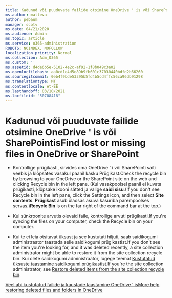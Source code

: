 ```yaml
---
title: Kadunud või puuduvate failide otsimine OneDrive ' is või SharePointis
ms.author: matteva
author: pebaum
manager: scotv
ms.date: 04/21/2020
ms.audience: Admin
ms.topic: article
ms.service: o365-administration
ROBOTS: NOINDEX, NOFOLLOW
localization_priority: Normal
ms.collection: Adm_O365
ms.custom: ''
ms.assetid: d4de6b5e-5102-4e2c-af92-1f8b049c3a02
ms.openlocfilehash: aa0cd1e4d5e89b9fb601c37030440bdfd2b66260
ms.sourcegitcommit: 0eb4f9bde53395b5fd4b5cd4ffc56ca96db91298
ms.translationtype: MT
ms.contentlocale: et-EE
ms.lasthandoff: 03/10/2021
ms.locfileid: "50708418"
---
```

# <a name="find-lost-or-missing-files-in-onedrive-or-sharepoint"></a><span data-ttu-id="81108-102">Kadunud või puuduvate failide otsimine OneDrive ' is või SharePointis</span><span class="sxs-lookup"><span data-stu-id="81108-102">Find lost or missing files in OneDrive or SharePoint</span></span>

- <span data-ttu-id="81108-103">Kontrollige prügikasti, sirvides oma OneDrive ' i või SharePointi saiti veebis ja klõpsates vasakul paanil käsku Prügikast.</span><span class="sxs-lookup"><span data-stu-id="81108-103">Check the recycle bin by browsing to your OneDrive or the SharePoint site on the web and clicking Recycle bin in the left pane.</span></span> <span data-ttu-id="81108-104">(Kui vasakpoolsel paanil ei kuvata prügikasti, klõpsake ikooni sätted ja valige **saidi sisu**.</span><span class="sxs-lookup"><span data-stu-id="81108-104">(If you don't see Recycle bin in the left pane, click the Settings icon, and then select **Site contents**.</span></span> <span data-ttu-id="81108-105">**Prügikast** asub ülaosas asuva käsuriba parempoolses servas.)</span><span class="sxs-lookup"><span data-stu-id="81108-105">**Recycle Bin** is on the far right of the command bar at the top.)</span></span> 
    
- <span data-ttu-id="81108-106">Kui sünkroonite arvutis olevaid faile, kontrollige arvuti prügikasti.</span><span class="sxs-lookup"><span data-stu-id="81108-106">If you're syncing the files on your computer, check the Recycle bin on your computer.</span></span> 
    
- <span data-ttu-id="81108-107">Kui te ei leia otsitavat üksust ja see kustutati hiljuti, saab saidikogumi administraator taastada selle saidikogumi prügikastist.</span><span class="sxs-lookup"><span data-stu-id="81108-107">If you don't see the item you're looking for, and it was deleted recently, a site collection administrator might be able to restore it from the site collection recycle bin.</span></span> <span data-ttu-id="81108-108">Kui olete saidikogumi administraator, lugege teemat [Kustutatud üksuste taastamine saidikogumi prügikastist](https://support.microsoft.com/office/restore-items-in-the-recycle-bin-that-were-deleted-from-sharepoint-or-teams-6df466b6-55f2-4898-8d6e-c0dff851a0be).</span><span class="sxs-lookup"><span data-stu-id="81108-108">If you're the site collection administrator, see [Restore deleted items from the site collection recycle bin](https://support.microsoft.com/office/restore-items-in-the-recycle-bin-that-were-deleted-from-sharepoint-or-teams-6df466b6-55f2-4898-8d6e-c0dff851a0be).</span></span>
    
[<span data-ttu-id="81108-109">Veel abi kustutatud failide ja kaustade taastamine OneDrive ' is</span><span class="sxs-lookup"><span data-stu-id="81108-109">More help restoring deleted files and folders in OneDrive</span></span>](https://go.microsoft.com/fwlink/?linkid=872872)
  

